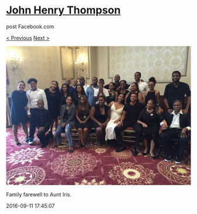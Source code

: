 # [John Henry Thompson](../README.md)
post Facebook.com

[< Previous](2016-09-11-3.md) [Next >](2016-09-11-5.md)

[![](../media/2016-09-11/OS-X-Photos-Family-farewell-to-Aunt-Iris.jpg)](../README.md)

Family farewell to Aunt Iris.

2016-09-11 17:45:07